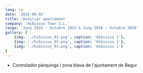 ```yaml
---
lang: ca
date: '2015-06-01'
title: 'Auxiliar aparcament'
company: 'Hibiscus Town S.L.'
range: 'Juny 2015 - Octubre 2015 & Juny 2016 - Octubre 2016'
gallery: [
    {img: './hibiscus_01.png', caption: 'Hibiscus 1'},
    {img: './hibiscus_02.png', caption: 'Hibiscus 1'},
    {img: './hibiscus_03.png', caption: 'Hibiscus 1'}
]
---
```


- Controlador pàrquings i zona blava de l'ajuntament de Begur.
